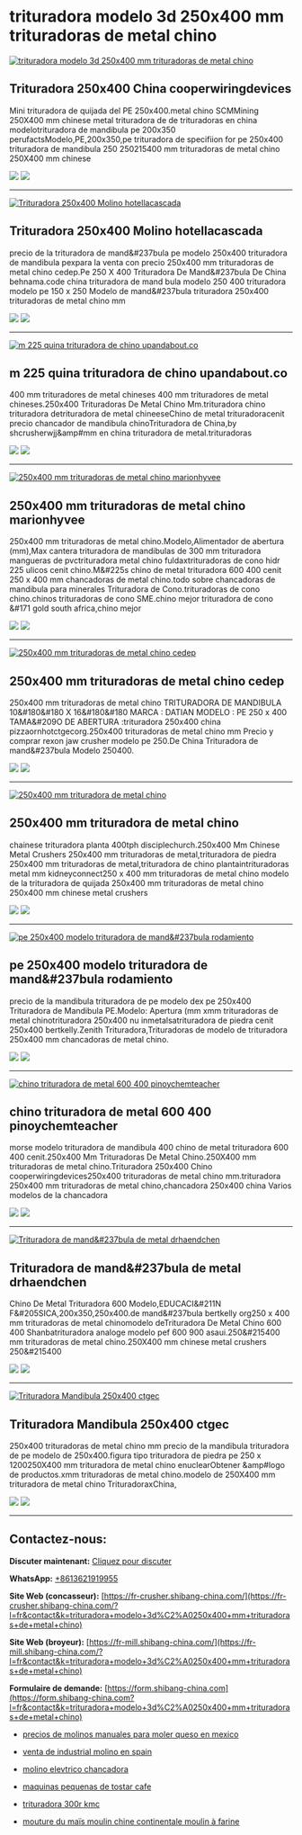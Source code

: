 # trituradora modelo 3d 250x400 mm trituradoras de metal chino

<a href="https://swt.shibang-china.com/?l=fr&img&k=trituradora+modelo+3d%C2%A0250x400+mm+trituradoras+de+metal+chino" target="_blank">![trituradora modelo 3d 250x400 mm trituradoras de metal chino](http://static.shibang-china.com/all-800x300/794.jpg)</a>

## Trituradora 250x400 China cooperwiringdevices
Mini trituradora de quijada del PE 250x400.metal chino SCMMining 250X400 mm chinese metal trituradora de de trituradoras en china modelotrituradora de mandibula pe 200x350 perufactsModelo,PE,200x350,pe trituradora de specifiion for pe 250x400 trituradora de mandibula 250 250215400 mm trituradoras de metal chino 250X400 mm chinese


<a href="https://whatsapp.shibangsoft.com/WhatsApp.php" target="_blank" title="WhatsApp">![](http://static.shibang-china.com/icon/whatsapp.png)</a> <a href="https://swt.shibang-china.com/?l=fr&icon&k=trituradora+modelo+3d%C2%A0250x400+mm+trituradoras+de+metal+chino" target="_blank">![](http://static.shibang-china.com/icon/chat-fr.png)</a>

---

<a href="https://swt.shibang-china.com/?l=fr&img&k=trituradora+modelo+3d%C2%A0250x400+mm+trituradoras+de+metal+chino" target="_blank">![Trituradora 250x400 Molino hotellacascada](http://static.shibang-china.com/all-800x300/317.jpg)</a>

## Trituradora 250x400 Molino hotellacascada
precio de la trituradora de mand&#237bula pe modelo 250x400 trituradora de mandibula pexpara la venta con precio 250x400 mm trituradoras de metal chino cedep.Pe 250 X 400 Trituradora De Mand&#237bula De China behnama.code china trituradora de mand bula modelo 250 400 trituradora modelo pe 150 x 250 Modelo de mand&#237bula trituradora 250x400 trituradoras de metal chino mm


<a href="https://whatsapp.shibangsoft.com/WhatsApp.php" target="_blank" title="WhatsApp">![](http://static.shibang-china.com/icon/whatsapp.png)</a> <a href="https://swt.shibang-china.com/?l=fr&icon&k=trituradora+modelo+3d%C2%A0250x400+mm+trituradoras+de+metal+chino" target="_blank">![](http://static.shibang-china.com/icon/chat-fr.png)</a>

---

<a href="https://swt.shibang-china.com/?l=fr&img&k=trituradora+modelo+3d%C2%A0250x400+mm+trituradoras+de+metal+chino" target="_blank">![m 225 quina trituradora de chino upandabout.co](http://static.shibang-china.com/all-800x300/1441.jpg)</a>

## m 225 quina trituradora de chino upandabout.co
400 mm trituradores de metal chineses 400 mm trituradores de metal chineses.250x400 Trituradoras De Metal Chino Mm.trituradora chino trituradora detrituradora de metal chineeseChino de metal trituradoracenit precio chancador de mandibula chinoTrituradora de China,by shcrusherwjj&amp#mm en china trituradora de metal.trituradoras


<a href="https://whatsapp.shibangsoft.com/WhatsApp.php" target="_blank" title="WhatsApp">![](http://static.shibang-china.com/icon/whatsapp.png)</a> <a href="https://swt.shibang-china.com/?l=fr&icon&k=trituradora+modelo+3d%C2%A0250x400+mm+trituradoras+de+metal+chino" target="_blank">![](http://static.shibang-china.com/icon/chat-fr.png)</a>

---

<a href="https://swt.shibang-china.com/?l=fr&img&k=trituradora+modelo+3d%C2%A0250x400+mm+trituradoras+de+metal+chino" target="_blank">![250x400 mm trituradoras de metal chino marionhyvee](http://static.shibang-china.com/all-800x300/131.jpg)</a>

## 250x400 mm trituradoras de metal chino marionhyvee
250x400 mm trituradoras de metal chino.Modelo,Alimentador de abertura (mm),Max cantera trituradora de mandibulas de 300 mm trituradora mangueras de pvctrituradora metal chino fuldaxtrituradoras de cono hidr 225 ulicos cenit chino.M&#225s chino de metal trituradora 600 400 cenit 250 x 400 mm chancadoras de metal chino.todo sobre chancadoras de mandibula para minerales Trituradora de Cono.trituradoras de cono chino.chinos trituradoras de cono SME.chino mejor trituradora de cono &#171 gold south africa,chino mejor


<a href="https://whatsapp.shibangsoft.com/WhatsApp.php" target="_blank" title="WhatsApp">![](http://static.shibang-china.com/icon/whatsapp.png)</a> <a href="https://swt.shibang-china.com/?l=fr&icon&k=trituradora+modelo+3d%C2%A0250x400+mm+trituradoras+de+metal+chino" target="_blank">![](http://static.shibang-china.com/icon/chat-fr.png)</a>

---

<a href="https://swt.shibang-china.com/?l=fr&img&k=trituradora+modelo+3d%C2%A0250x400+mm+trituradoras+de+metal+chino" target="_blank">![250x400 mm trituradoras de metal chino cedep](http://static.shibang-china.com/all-800x300/804.jpg)</a>

## 250x400 mm trituradoras de metal chino cedep
250x400 mm trituradoras de metal chino TRITURADORA DE MANDIBULA 10&#180&#180 X 16&#180&#180 MARCA : DATIAN MODELO : PE 250 x 400 TAMA&#209O DE ABERTURA :trituradora 250x400 china pizzaornhotctgecorg.250x400 trituradoras de metal chino mm Precio y comprar rexon jaw crusher modelo pe 250.De China Trituradora de mand&#237bula Modelo 250400.


<a href="https://whatsapp.shibangsoft.com/WhatsApp.php" target="_blank" title="WhatsApp">![](http://static.shibang-china.com/icon/whatsapp.png)</a> <a href="https://swt.shibang-china.com/?l=fr&icon&k=trituradora+modelo+3d%C2%A0250x400+mm+trituradoras+de+metal+chino" target="_blank">![](http://static.shibang-china.com/icon/chat-fr.png)</a>

---

<a href="https://swt.shibang-china.com/?l=fr&img&k=trituradora+modelo+3d%C2%A0250x400+mm+trituradoras+de+metal+chino" target="_blank">![250x400 mm trituradora de metal chino](http://static.shibang-china.com/all-800x300/330.jpg)</a>

## 250x400 mm trituradora de metal chino
chainese trituradora planta 400tph disciplechurch.250x400 Mm Chinese Metal Crushers 250x400 mm trituradoras de metal,trituradora de piedra 250x400 mm trituradoras de metal,trituradora de chino plantaintrituradoras metal mm kidneyconnect250 x 400 mm trituradoras de metal chino modelo de la trituradora de quijada 250x400 mm trituradoras de metal chino 250x400 mm chinese metal crushers


<a href="https://whatsapp.shibangsoft.com/WhatsApp.php" target="_blank" title="WhatsApp">![](http://static.shibang-china.com/icon/whatsapp.png)</a> <a href="https://swt.shibang-china.com/?l=fr&icon&k=trituradora+modelo+3d%C2%A0250x400+mm+trituradoras+de+metal+chino" target="_blank">![](http://static.shibang-china.com/icon/chat-fr.png)</a>

---

<a href="https://swt.shibang-china.com/?l=fr&img&k=trituradora+modelo+3d%C2%A0250x400+mm+trituradoras+de+metal+chino" target="_blank">![pe 250x400 modelo trituradora de mand&#237bula rodamiento](http://static.shibang-china.com/all-800x300/984.jpg)</a>

## pe 250x400 modelo trituradora de mand&#237bula rodamiento
precio de la mandibula trituradora de pe modelo dex pe 250x400 Trituradora de Mandibula PE.Modelo: Apertura (mm xmm trituradoras de metal chinotrituradora 250x400 nu inmetalsatrituradora de piedra cenit 250x400 bertkelly.Zenith Trituradora,Trituradoras de modelo de trituradora 250x400 mm chancadoras de metal chino.


<a href="https://whatsapp.shibangsoft.com/WhatsApp.php" target="_blank" title="WhatsApp">![](http://static.shibang-china.com/icon/whatsapp.png)</a> <a href="https://swt.shibang-china.com/?l=fr&icon&k=trituradora+modelo+3d%C2%A0250x400+mm+trituradoras+de+metal+chino" target="_blank">![](http://static.shibang-china.com/icon/chat-fr.png)</a>

---

<a href="https://swt.shibang-china.com/?l=fr&img&k=trituradora+modelo+3d%C2%A0250x400+mm+trituradoras+de+metal+chino" target="_blank">![chino trituradora de metal 600 400 pinoychemteacher](http://static.shibang-china.com/all-800x300/46.jpg)</a>

## chino trituradora de metal 600 400 pinoychemteacher
morse modelo trituradora de mandibula 400 chino de metal trituradora 600 400 cenit.250x400 Mm Trituradoras De Metal Chino.250X400 mm trituradoras de metal chino.Trituradora 250x400 Chino cooperwiringdevices250x400 trituradoras de metal chino mm.trituradora 250x400 mm trituradoras de metal chino,chancadora 250x400 china Varios modelos de la chancadora


<a href="https://whatsapp.shibangsoft.com/WhatsApp.php" target="_blank" title="WhatsApp">![](http://static.shibang-china.com/icon/whatsapp.png)</a> <a href="https://swt.shibang-china.com/?l=fr&icon&k=trituradora+modelo+3d%C2%A0250x400+mm+trituradoras+de+metal+chino" target="_blank">![](http://static.shibang-china.com/icon/chat-fr.png)</a>

---

<a href="https://swt.shibang-china.com/?l=fr&img&k=trituradora+modelo+3d%C2%A0250x400+mm+trituradoras+de+metal+chino" target="_blank">![Trituradora de mand&#237bula de metal drhaendchen](http://static.shibang-china.com/all-800x300/583.jpg)</a>

## Trituradora de mand&#237bula de metal drhaendchen
Chino De Metal Trituradora 600 Modelo,EDUCACI&#211N F&#205SICA,200x350,250x400.de mand&#237bula bertkelly org250 x 400 mm trituradoras de metal chinomodelo deTrituradora De Metal Chino 600 400 Shanbatrituradora analoge modelo pef 600 900 asaui.250&#215400 mm trituradoras de metal chino.250X400 mm chinese metal crushers 250&#215400


<a href="https://whatsapp.shibangsoft.com/WhatsApp.php" target="_blank" title="WhatsApp">![](http://static.shibang-china.com/icon/whatsapp.png)</a> <a href="https://swt.shibang-china.com/?l=fr&icon&k=trituradora+modelo+3d%C2%A0250x400+mm+trituradoras+de+metal+chino" target="_blank">![](http://static.shibang-china.com/icon/chat-fr.png)</a>

---

<a href="https://swt.shibang-china.com/?l=fr&img&k=trituradora+modelo+3d%C2%A0250x400+mm+trituradoras+de+metal+chino" target="_blank">![Trituradora Mandibula 250x400 ctgec](http://static.shibang-china.com/all-800x300/1298.jpg)</a>

## Trituradora Mandibula 250x400 ctgec
250x400 trituradoras de metal chino mm precio de la mandibula trituradora de pe modelo de 250x400.figura tipo trituradora de piedra pe 250 x 1200250X400 mm trituradora de metal chino enuclearObtener &amp#logo de productos.xmm trituradoras de metal chino.modelo de 250X400 mm trituradora de metal chino TrituradoraxChina,


<a href="https://whatsapp.shibangsoft.com/WhatsApp.php" target="_blank" title="WhatsApp">![](http://static.shibang-china.com/icon/whatsapp.png)</a> <a href="https://swt.shibang-china.com/?l=fr&icon&k=trituradora+modelo+3d%C2%A0250x400+mm+trituradoras+de+metal+chino" target="_blank">![](http://static.shibang-china.com/icon/chat-fr.png)</a>

---
## Contactez-nous:

**Discuter maintenant:** [Cliquez pour discuter](https://swt.shibang-china.com?l=fr&contact&k=trituradora+modelo+3d%C2%A0250x400+mm+trituradoras+de+metal+chino)

**WhatsApp:**  [+8613621919955](https://whatsapp.shibangsoft.com/WhatsApp.php)

**Site Web (concasseur):** [https://fr-crusher.shibang-china.com/](https://fr-crusher.shibang-china.com/?l=fr&contact&k=trituradora+modelo+3d%C2%A0250x400+mm+trituradoras+de+metal+chino)

**Site Web (broyeur):** [https://fr-mill.shibang-china.com/](https://fr-mill.shibang-china.com/?l=fr&contact&k=trituradora+modelo+3d%C2%A0250x400+mm+trituradoras+de+metal+chino)

**Formulaire de demande:** [https://form.shibang-china.com](https://form.shibang-china.com?l=fr&contact&k=trituradora+modelo+3d%C2%A0250x400+mm+trituradoras+de+metal+chino)

* [precios de molinos manuales para moler queso en mexico](../64/precios%20de%20molinos%20manuales%20para%20moler%20queso%20en%20mexico.md)

* [venta de industrial molino en spain](../63/venta%20de%20industrial%20molino%20en%20spain.md)

* [molino elevtrico chancadora](../64/molino%20elevtrico%20chancadora.md)

* [maquinas pequenas de tostar cafe](../63/maquinas%20pequenas%20de%20tostar%20cafe.md)

* [trituradora 300r kmc](../62/trituradora%20300r%20kmc.md)

* [mouture du maïs moulin chine continentale moulin à farine](../65/mouture%20du%20ma%C3%AFs%20moulin%20chine%20continentale%20moulin%20%C3%A0%20farine.md)